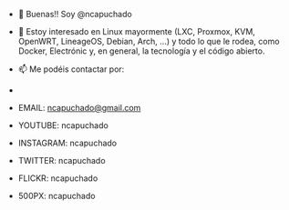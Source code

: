 - 👋 Buenas!! Soy @ncapuchado
- 👀 Estoy interesado en Linux mayormente (LXC, Proxmox, KVM, OpenWRT, LineageOS, Debian, Arch, ...) y todo lo que le rodea, como Docker, Electrónic y, en general, la tecnología y el código abierto.

- 📫 Me podéis contactar por: 
- 
- EMAIL:      ncapuchado@gmail.com
- YOUTUBE:    ncapuchado
- INSTAGRAM:  ncapuchado
- TWITTER:    ncapuchado
- FLICKR:     ncapuchado
- 500PX:      ncapuchado


<!---
ncapuchado/ncapuchado is a ✨ special ✨ repository because its `README.md` (this file) appears on your GitHub profile.
You can click the Preview link to take a look at your changes.
--->
